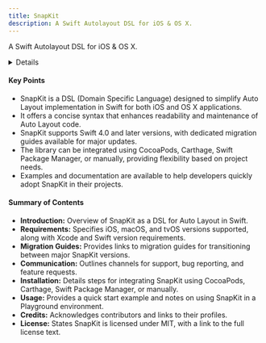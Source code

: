 ```yaml
---
title: SnapKit
description: A Swift Autolayout DSL for iOS & OS X.
---
```


A Swift Autolayout DSL for iOS & OS X.

<details>
**URL:** https://snapkit.github.io/SnapKit/

**Authors:** Various contributors

**Tags:**  
`swift`, `ui`, `xcode`, `dsl`, `layout`, `cocoapods`, `constraints`, `snapkit`, `autolayout`

</details>

#### Key Points
- SnapKit is a DSL (Domain Specific Language) designed to simplify Auto Layout implementation in Swift for both iOS and OS X applications.
- It offers a concise syntax that enhances readability and maintenance of Auto Layout code.
- SnapKit supports Swift 4.0 and later versions, with dedicated migration guides available for major updates.
- The library can be integrated using CocoaPods, Carthage, Swift Package Manager, or manually, providing flexibility based on project needs.
- Examples and documentation are available to help developers quickly adopt SnapKit in their projects.

#### Summary of Contents
- **Introduction:** Overview of SnapKit as a DSL for Auto Layout in Swift.
- **Requirements:** Specifies iOS, macOS, and tvOS versions supported, along with Xcode and Swift version requirements.
- **Migration Guides:** Provides links to migration guides for transitioning between major SnapKit versions.
- **Communication:** Outlines channels for support, bug reporting, and feature requests.
- **Installation:** Details steps for integrating SnapKit using CocoaPods, Carthage, Swift Package Manager, or manually.
- **Usage:** Provides a quick start example and notes on using SnapKit in a Playground environment.
- **Credits:** Acknowledges contributors and links to their profiles.
- **License:** States SnapKit is licensed under MIT, with a link to the full license text.

<LinkCard title="Go to Github Repository" href="https://snapkit.github.io/SnapKit/" />
